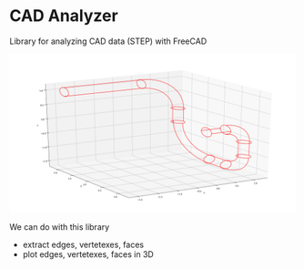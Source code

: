 CAD Analyzer
============
Library for analyzing CAD data (STEP) with FreeCAD

![sample1](figs/sample1.png)

We can do with this library
- extract edges, vertetexes, faces
- plot edges, vertetexes, faces in 3D